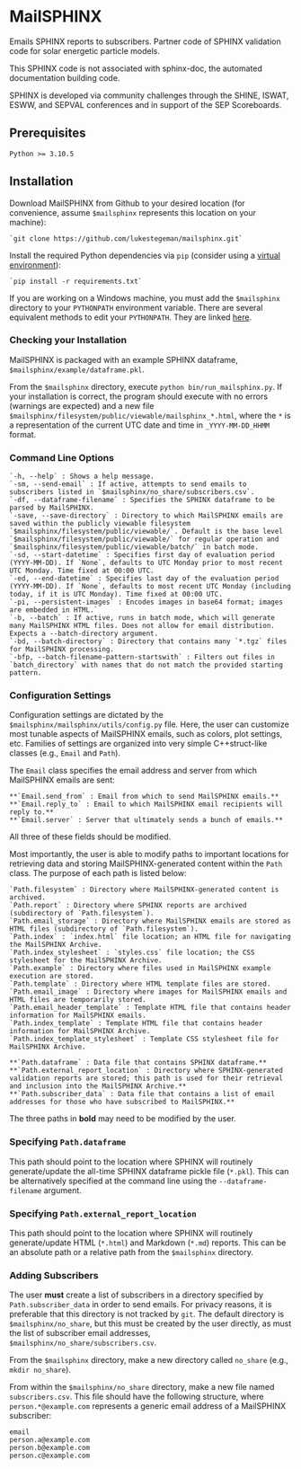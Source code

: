 # MailSPHINX
Emails SPHINX reports to subscribers. Partner code of SPHINX validation code for solar energetic particle models.

This SPHINX code is not associated with sphinx-doc, the automated documentation building code.

SPHINX is developed via community challenges through the SHINE, ISWAT, ESWW, and SEPVAL conferences and in support of the SEP Scoreboards.

## Prerequisites

`Python >= 3.10.5`

## Installation

Download MailSPHINX from Github to your desired location (for convenience, assume `$mailsphinx` represents this location on your machine):

    `git clone https://github.com/lukestegeman/mailsphinx.git`

Install the required Python dependencies via `pip` (consider using a [virtual environment](https://docs.python.org/3/library/venv.html)):

    `pip install -r requirements.txt`

If you are working on a Windows machine, you must add the `$mailsphinx` directory to your `PYTHONPATH` environment variable. There are several equivalent methods to edit your `PYTHONPATH`. They are linked [here](https://www.tutorialspoint.com/how-to-set-python-environment-variable-pythonpath-on-windows).

### Checking your Installation

MailSPHINX is packaged with an example SPHINX dataframe, `$mailsphinx/example/dataframe.pkl`.

From the `$mailsphinx` directory, execute `python bin/run_mailsphinx.py`. If your installation is correct, the program should execute with no errors (warnings are expected) and a new file `$mailsphinx/filesystem/public/viewable/mailsphinx_*.html`, where the `*` is a representation of the current UTC date and time in `_YYYY-MM-DD_HHMM` format.

### Command Line Options

    `-h, --help` : Shows a help message.
    `-sm, --send-email` : If active, attempts to send emails to subscribers listed in `$mailsphinx/no_share/subscribers.csv`.
    `-df, --dataframe-filename` : Specifies the SPHINX dataframe to be parsed by MailSPHINX.
    `-save, --save-directory` : Directory to which MailSPHINX emails are saved within the publicly viewable filesystem `$mailsphinx/filesystem/public/viewable/`. Default is the base level `$mailsphinx/filesystem/public/viewable/` for regular operation and `$mailsphinx/filesystem/public/viewable/batch/` in batch mode.
    `-sd, --start-datetime` : Specifies first day of evaluation period (YYYY-MM-DD). If `None`, defaults to UTC Monday prior to most recent UTC Monday. Time fixed at 00:00 UTC.
    `-ed, --end-datetime` : Specifies last day of the evaluation period (YYYY-MM-DD). If `None`, defaults to most recent UTC Monday (including today, if it is UTC Monday). Time fixed at 00:00 UTC.
    `-pi, --persistent-images` : Encodes images in base64 format; images are embedded in HTML.` 
    `-b, --batch` : If active, runs in batch mode, which will generate many MailSPHINX HTML files. Does not allow for email distribution. Expects a --batch-directory argument.
    `-bd, --batch-directory` : Directory that contains many `*.tgz` files for MailSPHINX processing.
    `-bfp, --batch-filename-pattern-startswith` : Filters out files in `batch_directory` with names that do not match the provided starting pattern.

### Configuration Settings

Configuration settings are dictated by the `$mailsphinx/mailsphinx/utils/config.py` file. Here, the user can customize most tunable aspects of MailSPHINX emails, such as colors, plot settings, etc. Families of settings are organized into very simple C++struct-like classes (e.g., `Email` and `Path`).

The `Email` class specifies the email address and server from which MailSPHINX emails are sent:
    
    **`Email.send_from` : Email from which to send MailSPHINX emails.**
    **`Email.reply_to` : Email to which MailSPHINX email recipients will reply to.**
    **`Email.server` : Server that ultimately sends a bunch of emails.**

All three of these fields should be modified.

Most importantly, the user is able to modify paths to important locations for retrieving data and storing MailSPHINX-generated content within the `Path` class. The purpose of each path is listed below:

    `Path.filesystem` : Directory where MailSPHINX-generated content is archived.
    `Path.report` : Directory where SPHINX reports are archived (subdirectory of `Path.filesystem`).
    `Path.email_storage` : Directory where MailSPHINX emails are stored as HTML files (subdirectory of `Path.filesystem`).
    `Path.index` : `index.html` file location; an HTML file for navigating the MailSPHINX Archive.
    `Path.index_stylesheet` : `styles.css` file location; the CSS stylesheet for the MailSPHINX Archive.
    `Path.example` : Directory where files used in MailSPHINX example execution are stored.
    `Path.template` : Directory where HTML template files are stored.
    `Path.email_image` : Directory where images for MailSPHINX emails and HTML files are temporarily stored.
    `Path.email_header_template` : Template HTML file that contains header information for MailSPHINX emails.
    `Path.index_template` : Template HTML file that contains header information for MailSPHINX Archive.
    `Path.index_template_stylesheet` : Template CSS stylesheet file for MailSPHINX Archive.

    **`Path.dataframe` : Data file that contains SPHINX dataframe.**
    **`Path.external_report_location` : Directory where SPHINX-generated validation reports are stored; this path is used for their retrieval and inclusion into the MailSPHINX Archive.**
    **`Path.subscriber_data` : Data file that contains a list of email addresses for those who have subscribed to MailSPHINX.**

The three paths in **bold** may need to be modified by the user. 

### Specifying `Path.dataframe`

This path should point to the location where SPHINX will routinely generate/update the all-time SPHINX dataframe pickle file (`*.pkl`). This can be alternatively specified at the command line using the `--dataframe-filename` argument.

### Specifying `Path.external_report_location`

This path should point to the location where SPHINX will routinely generate/update HTML (`*.html`) and Markdown (`*.md`) reports. This can be an absolute path or a relative path from the `$mailsphinx` directory.

### Adding Subscribers

The user **must** create a list of subscribers in a directory specified by `Path.subscriber_data` in order to send emails. For privacy reasons, it is preferable that this directory is not tracked by `git`. The default directory is `$mailsphinx/no_share`, but this must be created by the user directly, as must the list of subscriber email addresses, `$mailsphinx/no_share/subscribers.csv`.

From the `$mailsphinx` directory, make a new directory called `no_share` (e.g., `mkdir no_share`).

From within the `$mailsphinx/no_share` directory, make a new file named `subscribers.csv`. This file should have the following structure, where `person.*@example.com` represents a generic email address of a MailSPHINX subscriber:

```
email
person.a@example.com
person.b@example.com
person.c@example.com
```
